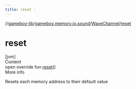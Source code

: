 ```yaml
---
title: reset -
---
```

//[gameboy-lib](../../index.md)/[gameboy.memory.io.sound](../index.md)/[WaveChannel](index.md)/[reset](reset.md)



# reset  
[jvm]  
Content  
open override fun [reset](reset.md)()  
More info  


Resets each memory address to their default value

  



